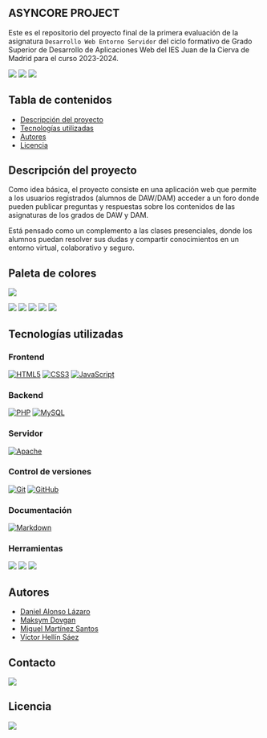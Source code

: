 ## ASYNCORE PROJECT

Este es el repositorio del proyecto final de la primera evaluación de la asignatura `Desarrollo Web Entorno Servidor` del ciclo formativo de Grado Superior de Desarrollo de Aplicaciones Web del IES Juan de la Cierva de Madrid para el curso 2023-2024.

![](https://img.shields.io/github/forks/AsyncCore/asynccore.github.io.svg)
![](https://img.shields.io/github/stars/AsyncCore/asynccore.github.io.svg)
![](https://img.shields.io/github/watchers/AsyncCore/asynccore.github.io.svg)

## Tabla de contenidos

- [Descripción del proyecto](#descripción-del-proyecto)
- [Tecnologías utilizadas](#tecnologías-utilizadas)
- [Autores](#autores)
- [Licencia](#licencia)

## Descripción del proyecto

Como idea básica, el proyecto consiste en una aplicación web que permite a los usuarios registrados (alumnos de DAW/DAM) acceder a un foro donde pueden publicar preguntas y respuestas sobre los contenidos de las asignaturas de los grados de DAW y DAM. 

Está pensado como un complemento a las clases presenciales, donde los alumnos puedan resolver sus dudas y compartir conocimientos en un entorno virtual, colaborativo y seguro.

## Paleta de colores

[![](https://img.shields.io/badge/Paleta_de_colores-coolors.co-gray?style=for-the-badge)](https://coolors.co/palette/03045e-0077b6-00b4d8-90e0ef-caf0f8)

![](https://img.shields.io/badge/03045e-03045e?style=for-the-badge)
![](https://img.shields.io/badge/0077b6-0077b6?style=for-the-badge)
![](https://img.shields.io/badge/00b4d8-00b4d8?style=for-the-badge)
![](https://img.shields.io/badge/90e0ef-90e0ef?style=for-the-badge)
![](https://img.shields.io/badge/caf0f8-caf0f8?style=for-the-badge)

## Tecnologías utilizadas

### Frontend
[![HTML5](https://img.shields.io/badge/html5-%23E34F26.svg?style=for-the-badge&logo=html5&logoColor=white)](https://html.spec.whatwg.org/multipage/)
[![CSS3](https://img.shields.io/badge/css3-%231572B6.svg?style=for-the-badge&logo=css3&logoColor=white)](https://developer.mozilla.org/es/docs/Web/CSS)
[![JavaScript](https://img.shields.io/badge/javascript-%23323330.svg?style=for-the-badge&logo=javascript&logoColor=%23F7DF1E)](https://developer.mozilla.org/es/docs/Web/JavaScript)

### Backend

[![PHP](https://img.shields.io/badge/php-%23777BB4.svg?style=for-the-badge&logo=php&logoColor=white)](https://www.php.net)
[![MySQL](https://img.shields.io/badge/mysql-%23007.svg?style=for-the-badge&logo=mysql&logoColor=white)](https://www.mysql.com)

### Servidor

[![Apache](https://img.shields.io/badge/apache-%23D42029.svg?style=for-the-badge&logo=apache&logoColor=white)](https://httpd.apache.org)

### Control de versiones

[![Git](https://img.shields.io/badge/git-%23F05033.svg?style=for-the-badge&logo=git&logoColor=white)](https://git-scm.com)
[![GitHub](https://img.shields.io/badge/github-%23121011.svg?style=for-the-badge&logo=github&logoColor=white)](https://github.com)

### Documentación

[![Markdown](https://img.shields.io/badge/markdown-%23000000.svg?style=for-the-badge&logo=markdown&logoColor=white)](https://markdown.es)

### Herramientas

[![](http://img.shields.io/badge/-PHPStorm-181717?style=for-the-badge&logo=phpstorm&logoColor=white)](https://www.jetbrains.com/phpstorm/)
[![](https://img.shields.io/badge/WebStorm-000000?style=for-the-badge&logo=WebStorm&logoColor=white)](https://www.jetbrains.com/es-es/webstorm/)
[![](https://img.shields.io/badge/Google_chrome-4285F4?style=for-the-badge&logo=Google-chrome&logoColor=white)](https://www.google.com/intl/es_es/chrome/)

## Autores

- [Daniel Alonso Lázaro](https://github.com/GyllenhaalSP)
- [Maksym Dovgan](https://github.com/xrezu)
- [Miguel Martínez Santos](https://github.com/trikytrukos)
- [Víctor Hellín Sáez](https://github.com/Redcario4444)


## Contacto

[![](https://img.shields.io/discord/1161416338653331546?color=7289da&label=Discord&logo=discord&logoColor=white&style=for-the-badge)](https://discord.gg/ZzjtQ2Tb)

## Licencia

![](https://img.shields.io/github/license/AsyncCore/asynccore.github.io.svg)





